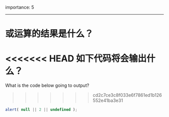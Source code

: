 importance: 5

---

# 或运算的结果是什么？

<<<<<<< HEAD
如下代码将会输出什么？
=======
What is the code below going to output?
>>>>>>> cd2c7ce3c8f033e6f7861ed1b126552e41ba3e31

```js
alert( null || 2 || undefined );
```

